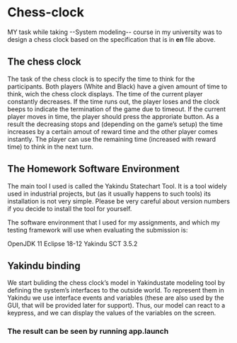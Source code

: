 # Chess-clock

MY task while taking --System modeling-- course in my university was to design a chess clock based on the specification that is in **en** file above.

## The chess clock

The task of the chess clock is to specify the time to think for the participants.
Both players (White and Black) have a given amount of time to think, wich the
chess clock displays. The time of the current player constantly decreases. If the
time runs out, the player loses and the clock beeps to indicate the termination of
the game due to timeout. If the current player moves in time, the player should
press the approriate button. As a result the decreasing stops and (depending on
the game’s setup) the time increases by a certain amout of reward time and the
other player comes instantly. The player can use the remaining time (increased
with reward time) to think in the next turn.

## The Homework Software Environment

The main tool I used is called the Yakindu Statechart Tool. It is a tool widely used in industrial projects,
but (as it usually happens to such tools) its installation is not very simple. Please be very careful about version numbers
if you decide to install the tool for yourself.

The software environment that I used for my assignments, and which my testing framework will use when evaluating the submission is:

OpenJDK 11
Eclipse 18-12
Yakindu SCT 3.5.2

##  Yakindu binding

We start buliding the chess clock’s model in Yakindustate modeling tool by
defining the system’s interfaces to the outside world. To represent them in Yakindu
we use interface events and variables (these are also used by the GUI, that
will be provided later for support). Thus, our model can react to a keypress,
and we can display the values of the variables on the screen.

### The result can be seen by running **app.launch**


